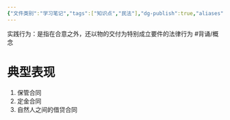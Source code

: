 ```yaml
---
{"文件类别":"学习笔记","tags":["知识点","民法"],"dg-publish":true,"aliases":["要物行为"],"permalink":"/学习笔记studyup/民法总论/实践行为/","dgPassFrontmatter":true,"created":"2024-09-13T08:54:17.659+08:00","updated":"2024-10-27T20:13:46.808+08:00"}
---
```


实践行为：是指在合意之外，还以物的交付为特别成立要件的法律行为 #背诵/概念 
# 典型表现
1. 保管合同
2. 定金合同
3. 自然人之间的借贷合同